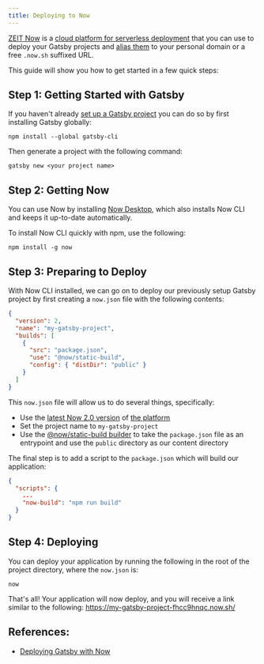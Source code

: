 ```yaml
---
title: Deploying to Now
---
```


[ZEIT Now](https://zeit.co/now) is a [cloud platform for serverless deployment](https://zeit.co/docs/v2/getting-started/introduction-to-now/) that you can use to deploy your Gatsby projects and [alias them](https://zeit.co/docs/v2/domains-and-aliases/aliasing-a-deployment/) to your personal domain or a free `.now.sh` suffixed URL.

This guide will show you how to get started in a few quick steps:

## Step 1: Getting Started with Gatsby

If you haven't already [set up a Gatsby project](/docs/quick-start) you can do so by first installing Gatsby globally:

```shell
npm install --global gatsby-cli
```

Then generate a project with the following command:

```shell
gatsby new <your project name>
```

## Step 2: Getting Now

You can use Now by installing [Now Desktop](https://zeit.co/docs/v2/getting-started/installation/#now-desktop), which also installs Now CLI and keeps it up-to-date automatically.

To install Now CLI quickly with npm, use the following:

```shell
npm install -g now
```

## Step 3: Preparing to Deploy

With Now CLI installed, we can go on to deploy our previously setup Gatsby project by first creating a `now.json` file with the following contents:

```json:title=now.json
{
  "version": 2,
  "name": "my-gatsby-project",
  "builds": [
    {
      "src": "package.json",
      "use": "@now/static-build",
      "config": { "distDir": "public" }
    }
  ]
}
```

This `now.json` file will allow us to do several things, specifically:

- Use the [latest Now 2.0 version](https://zeit.co/blog/now-2) of [the platform](https://zeit.co/docs/v2/platform/overview/)
- Set the project name to `my-gatsby-project`
- Use the [@now/static-build builder](https://zeit.co/docs/v2/deployments/official-builders/static-build-now-static-build/) to take the `package.json` file as an entrypoint and use the `public` directory as our content directory

The final step is to add a script to the `package.json` which will build our application:

```json:title=package.json
{
  "scripts": {
    ...
    "now-build": "npm run build"
  }
}
```

## Step 4: Deploying

You can deploy your application by running the following in the root of the project directory, where the `now.json` is:

```shell
now
```

That's all! Your application will now deploy, and you will receive a link similar to the following: https://my-gatsby-project-fhcc9hnqc.now.sh/

## References:

- [Deploying Gatsby with Now](https://zeit.co/examples/gatsby/)
